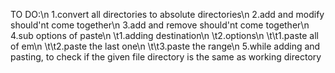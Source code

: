 TO DO:\n
1.convert all directories to absolute directories\n
2.add and modify should'nt come together\n
3.add and remove should'nt come together\n
4.sub options of paste\n
  \t1.adding destination\n
  \t2.options\n
    \t\t1.paste all of em\n
    \t\t2.paste the last one\n
    \t\t3.paste the range\n
5.while adding and pasting, to check if the given file directory is the same as working directory
